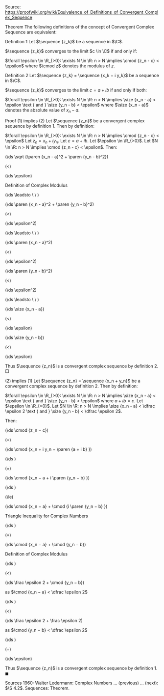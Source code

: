 # 

Source: https://proofwiki.org/wiki/Equivalence_of_Definitions_of_Convergent_Complex_Sequence



Theorem
The following definitions of the concept of Convergent Complex Sequence are equivalent:

Definition 1
Let $\sequence {z_k}$ be a sequence in $\C$.

$\sequence {z_k}$ converges to the limit $c \in \C$ if and only if:

$\forall \epsilon \in \R_{>0}: \exists N \in \R: n > N \implies \cmod {z_n - c} < \epsilon$
where $\cmod z$ denotes the modulus of $z$.

Definition 2
Let $\sequence {z_k} = \sequence {x_k + i y_k}$ be a sequence in $\C$.

$\sequence {z_k}$ converges to the limit $c = a + i b$ if and only if both:

$\forall \epsilon \in \R_{>0}: \exists N \in \R: n > N \implies \size {x_n - a} < \epsilon \text { and } \size {y_n - b} < \epsilon$
where $\size {x_n - a}$ denotes the absolute value of $x_n - a$.


Proof
$(1)$ implies $(2)$
Let $\sequence {z_n}$ be a convergent complex sequence by definition 1.
Then by definition:

$\forall \epsilon \in \R_{>0}: \exists N \in \R: n > N \implies \cmod {z_n - c} < \epsilon$
Let $z_n = x_n + i y_n$.
Let $c = a + i b$.
Let $\epsilon \in \R_{>0}$.
Let $N \in \R: n > N \implies \cmod {z_n - c} < \epsilon$.
Then:














\(\ds \sqrt {\paren {x_n - a}^2 + \paren {y_n - b}^2}\)

\(<\)







\(\ds \epsilon\)





Definition of Complex Modulus








\(\ds \leadsto \ \ \)





\(\ds \paren {x_n - a}^2 + \paren {y_n - b}^2\)

\(<\)







\(\ds \epsilon^2\)














\(\ds \leadsto \ \ \)





\(\ds \paren {x_n - a}^2\)

\(<\)







\(\ds \epsilon^2\)




















\(\ds \paren {y_n - b}^2\)

\(<\)







\(\ds \epsilon^2\)














\(\ds \leadsto \ \ \)





\(\ds \size {x_n - a}\)

\(<\)







\(\ds \epsilon\)




















\(\ds \size {y_n - b}\)

\(<\)







\(\ds \epsilon\)









Thus $\sequence {z_n}$ is a convergent complex sequence by definition 2.
$\Box$


$(2)$ implies $(1)$
Let $\sequence {z_n} = \sequence {x_n + y_n}$ be a convergent complex sequence by definition 2.
Then by definition:

$\forall \epsilon \in \R_{>0}: \exists N \in \R: n > N \implies \size {x_n - a} < \epsilon \text { and } \size {y_n - b} < \epsilon$
where $a + i b = c$.
Let $\epsilon \in \R_{>0}$.
Let $N \in \R: n > N \implies \size {x_n - a} < \dfrac \epsilon 2 \text { and } \size {y_n - b} < \dfrac \epsilon 2$.

Then:














\(\ds \cmod {z_n − c}\)

\(=\)







\(\ds \cmod {x_n + i y_n − \paren {a + i b} }\)




















\(\ds \)

\(=\)







\(\ds \cmod {x_n − a + i \paren {y_n − b} }\)




















\(\ds \)

\(\le\)







\(\ds \cmod {x_n − a} + \cmod {i \paren {y_n − b} }\)





Triangle Inequality for Complex Numbers














\(\ds \)

\(=\)







\(\ds \cmod {x_n − a} + \cmod {y_n − b}\)





Definition of Complex Modulus














\(\ds \)

\(<\)







\(\ds \frac \epsilon 2 + \cmod {y_n − b}\)





as $\cmod {x_n − a} < \dfrac \epsilon 2$














\(\ds \)

\(<\)







\(\ds \frac \epsilon 2 + \frac \epsilon 2\)





as $\cmod {y_n − b} < \dfrac \epsilon 2$














\(\ds \)

\(=\)







\(\ds \epsilon\)









Thus $\sequence {z_n}$ is a convergent complex sequence by definition 1.
$\blacksquare$


Sources
1960: Walter Ledermann: Complex Numbers ... (previous) ... (next): $\S 4.2$. Sequences: Theorem.




